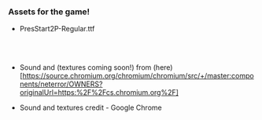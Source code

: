 ### Assets for the game!

- PresStart2P-Regular.ttf

<br />
<br />

- Sound and (textures coming soon!) from (here)[https://source.chromium.org/chromium/chromium/src/+/master:components/neterror/OWNERS?originalUrl=https:%2F%2Fcs.chromium.org%2F]

- Sound and textures credit - Google Chrome

